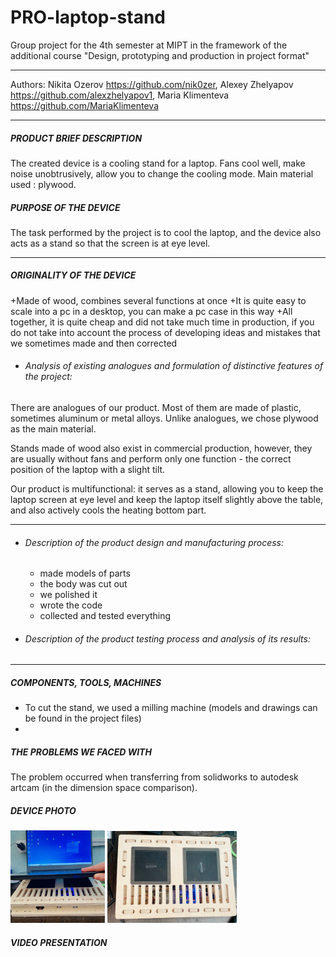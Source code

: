 # PRO-laptop-stand
Group project for the 4th semester at MIPT in the framework of the additional course "Design, prototyping and production in project format"

---
Authors: Nikita Ozerov https://github.com/nik0zer, Alexey Zhelyapov https://github.com/alexzhelyapov1, Maria Klimenteva https://github.com/MariaKlimenteva

---
##### PRODUCT BRIEF DESCRIPTION
The created device is a cooling stand for a laptop. Fans cool well, make noise unobtrusively, allow you to change the cooling mode. Main material used : plywood.

##### PURPOSE OF THE DEVICE
The task performed by the project is to cool the laptop, and the device also acts as a stand so that the screen is at eye level.

---
##### ORIGINALITY OF THE DEVICE
+Made of wood, combines several functions at once
+It is quite easy to scale into a pc in a desktop, you can make a pc case in this way
+All together, it is quite cheap and did not take much time in production, if you do not take into account the process of developing ideas and mistakes that we sometimes made and then corrected
- ###### Analysis of existing analogues and formulation of distinctive features of the project:

There are analogues of our product. Most of them are made of plastic, sometimes aluminum or metal alloys. Unlike analogues, we chose plywood as the main material.

Stands made of wood also exist in commercial production, however, they are usually without fans and perform only one function - the correct position of the laptop with a slight tilt.

Our product is multifunctional: it serves as a stand, allowing you to keep the laptop screen at eye level and keep the laptop itself slightly above the table, and also actively cools the heating bottom part.

---
- ###### Description of the product design and manufacturing process:
    - made models of parts
    - the body was cut out
    - we polished it
    - wrote the code
    - collected and tested everything

- ###### Description of the product testing process and analysis of its results:
---
##### COMPONENTS, TOOLS, MACHINES
- To cut the stand, we used a milling machine (models and drawings can be found in the project files)
- 


##### THE PROBLEMS WE FACED WITH
The problem occurred when transferring from solidworks to autodesk artcam (in the dimension space comparison).

##### DEVICE PHOTO
<img src="photo_materials/device_photo.jpg" width=30% height=50%>  <img src="photo_materials/view_from_above.jpg" width=41% height=50%>

##### VIDEO PRESENTATION 